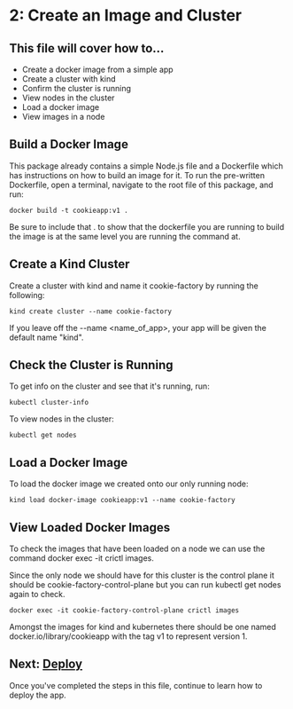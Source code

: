 # 2: Create an Image and Cluster
## This file will cover how to...
- Create a docker image from a simple app
- Create a cluster with kind
- Confirm the cluster is running
- View nodes in the cluster
- Load a docker image
- View images in a node

## Build a Docker Image
This package already contains a simple Node.js file and a Dockerfile which has instructions on how to build an image for it. To run the pre-written Dockerfile, open a terminal, navigate to the root file of this package, and run:
```
docker build -t cookieapp:v1 .
```
Be sure to include that . to show that the dockerfile you are running to build the image is at the same level you are running the command at.

## Create a Kind Cluster
Create a cluster with kind and name it cookie-factory by running the following:
```
kind create cluster --name cookie-factory
```
If you leave off the --name <name_of_app>, your app will be given the default name "kind".

## Check the Cluster is Running
To get info on the cluster and see that it's running, run:
```
kubectl cluster-info
```
To view nodes in the cluster:
```
kubectl get nodes
```
## Load a Docker Image
To load the docker image we created onto our only running node:
```
kind load docker-image cookieapp:v1 --name cookie-factory
```
## View Loaded Docker Images
To check the images that have been loaded on a node we can use the command docker exec -it <name-of-node> crictl images. 

Since the only node we should have for this cluster is the control plane it should be cookie-factory-control-plane but you can run kubectl get nodes again to check.
```
docker exec -it cookie-factory-control-plane crictl images
```
Amongst the images for kind and kubernetes there should be one named docker.io/library/cookieapp with the tag v1 to represent version 1.

## Next: [Deploy](./Step3_Deploy.md)
Once you've completed the steps in this file, continue to learn how to deploy the app.